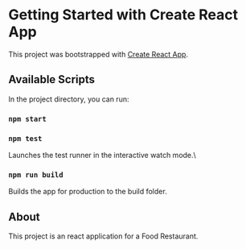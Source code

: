 # Getting Started with Create React App

This project was bootstrapped with [Create React App](https://github.com/facebook/create-react-app).

## Available Scripts

In the project directory, you can run:

### `npm start`

### `npm test`

Launches the test runner in the interactive watch mode.\

### `npm run build`
Builds the app for production to the build folder.

## About 
This project is an react application for a Food Restaurant. 
